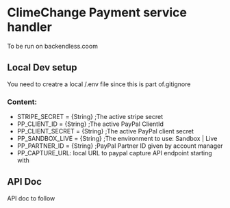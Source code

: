 # ClimeChange Payment service handler

To be run on backendless.coom

## Local Dev setup

You need to creatre a local /.env file since this is part of.gitignore

### Content:

* STRIPE_SECRET = {String} ;The active stripe secret
* PP_CLIENT_ID = {String} ;The active PayPal ClientId
* PP_CLIENT_SECRET = {String} ;The active PayPal client secret
* PP_SANDBOX_LIVE = {String} ;The environment to use: Sandbox | Live
* PP_PARTNER_ID = {String} ;PayPal Partner ID given by account manager
* PP_CAPTURE_URL: local URL to paypal capture API endpoint starting with 

## API Doc

API doc to follow

